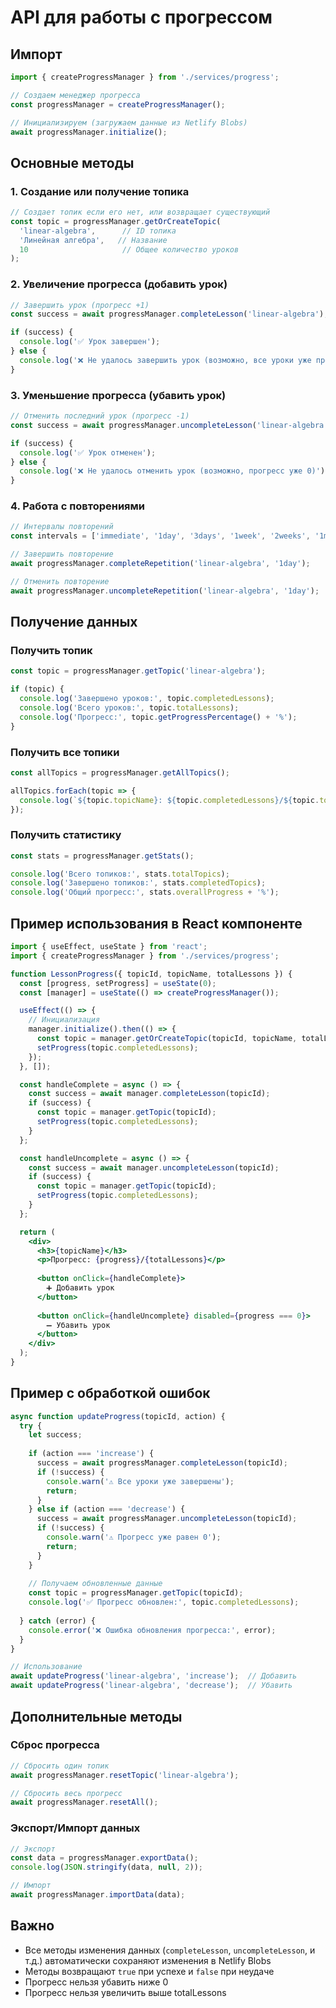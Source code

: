 # API для работы с прогрессом

## Импорт

```javascript
import { createProgressManager } from './services/progress';

// Создаем менеджер прогресса
const progressManager = createProgressManager();

// Инициализируем (загружаем данные из Netlify Blobs)
await progressManager.initialize();
```

## Основные методы

### 1. Создание или получение топика

```javascript
// Создает топик если его нет, или возвращает существующий
const topic = progressManager.getOrCreateTopic(
  'linear-algebra',      // ID топика
  'Линейная алгебра',   // Название
  10                     // Общее количество уроков
);
```

### 2. Увеличение прогресса (добавить урок)

```javascript
// Завершить урок (прогресс +1)
const success = await progressManager.completeLesson('linear-algebra');

if (success) {
  console.log('✅ Урок завершен');
} else {
  console.log('❌ Не удалось завершить урок (возможно, все уроки уже пройдены)');
}
```

### 3. Уменьшение прогресса (убавить урок)

```javascript
// Отменить последний урок (прогресс -1)
const success = await progressManager.uncompleteLesson('linear-algebra');

if (success) {
  console.log('✅ Урок отменен');
} else {
  console.log('❌ Не удалось отменить урок (возможно, прогресс уже 0)');
}
```

### 4. Работа с повторениями

```javascript
// Интервалы повторений
const intervals = ['immediate', '1day', '3days', '1week', '2weeks', '1month'];

// Завершить повторение
await progressManager.completeRepetition('linear-algebra', '1day');

// Отменить повторение
await progressManager.uncompleteRepetition('linear-algebra', '1day');
```

## Получение данных

### Получить топик

```javascript
const topic = progressManager.getTopic('linear-algebra');

if (topic) {
  console.log('Завершено уроков:', topic.completedLessons);
  console.log('Всего уроков:', topic.totalLessons);
  console.log('Прогресс:', topic.getProgressPercentage() + '%');
}
```

### Получить все топики

```javascript
const allTopics = progressManager.getAllTopics();

allTopics.forEach(topic => {
  console.log(`${topic.topicName}: ${topic.completedLessons}/${topic.totalLessons}`);
});
```

### Получить статистику

```javascript
const stats = progressManager.getStats();

console.log('Всего топиков:', stats.totalTopics);
console.log('Завершено топиков:', stats.completedTopics);
console.log('Общий прогресс:', stats.overallProgress + '%');
```

## Пример использования в React компоненте

```jsx
import { useEffect, useState } from 'react';
import { createProgressManager } from './services/progress';

function LessonProgress({ topicId, topicName, totalLessons }) {
  const [progress, setProgress] = useState(0);
  const [manager] = useState(() => createProgressManager());

  useEffect(() => {
    // Инициализация
    manager.initialize().then(() => {
      const topic = manager.getOrCreateTopic(topicId, topicName, totalLessons);
      setProgress(topic.completedLessons);
    });
  }, []);

  const handleComplete = async () => {
    const success = await manager.completeLesson(topicId);
    if (success) {
      const topic = manager.getTopic(topicId);
      setProgress(topic.completedLessons);
    }
  };

  const handleUncomplete = async () => {
    const success = await manager.uncompleteLesson(topicId);
    if (success) {
      const topic = manager.getTopic(topicId);
      setProgress(topic.completedLessons);
    }
  };

  return (
    <div>
      <h3>{topicName}</h3>
      <p>Прогресс: {progress}/{totalLessons}</p>
      
      <button onClick={handleComplete}>
        ➕ Добавить урок
      </button>
      
      <button onClick={handleUncomplete} disabled={progress === 0}>
        ➖ Убавить урок
      </button>
    </div>
  );
}
```

## Пример с обработкой ошибок

```javascript
async function updateProgress(topicId, action) {
  try {
    let success;
    
    if (action === 'increase') {
      success = await progressManager.completeLesson(topicId);
      if (!success) {
        console.warn('⚠️ Все уроки уже завершены');
        return;
      }
    } else if (action === 'decrease') {
      success = await progressManager.uncompleteLesson(topicId);
      if (!success) {
        console.warn('⚠️ Прогресс уже равен 0');
        return;
      }
    }
    
    // Получаем обновленные данные
    const topic = progressManager.getTopic(topicId);
    console.log('✅ Прогресс обновлен:', topic.completedLessons);
    
  } catch (error) {
    console.error('❌ Ошибка обновления прогресса:', error);
  }
}

// Использование
await updateProgress('linear-algebra', 'increase');  // Добавить
await updateProgress('linear-algebra', 'decrease');  // Убавить
```

## Дополнительные методы

### Сброс прогресса

```javascript
// Сбросить один топик
await progressManager.resetTopic('linear-algebra');

// Сбросить весь прогресс
await progressManager.resetAll();
```

### Экспорт/Импорт данных

```javascript
// Экспорт
const data = progressManager.exportData();
console.log(JSON.stringify(data, null, 2));

// Импорт
await progressManager.importData(data);
```

## Важно

- Все методы изменения данных (`completeLesson`, `uncompleteLesson`, и т.д.) автоматически сохраняют изменения в Netlify Blobs
- Методы возвращают `true` при успехе и `false` при неудаче
- Прогресс нельзя убавить ниже 0
- Прогресс нельзя увеличить выше totalLessons

